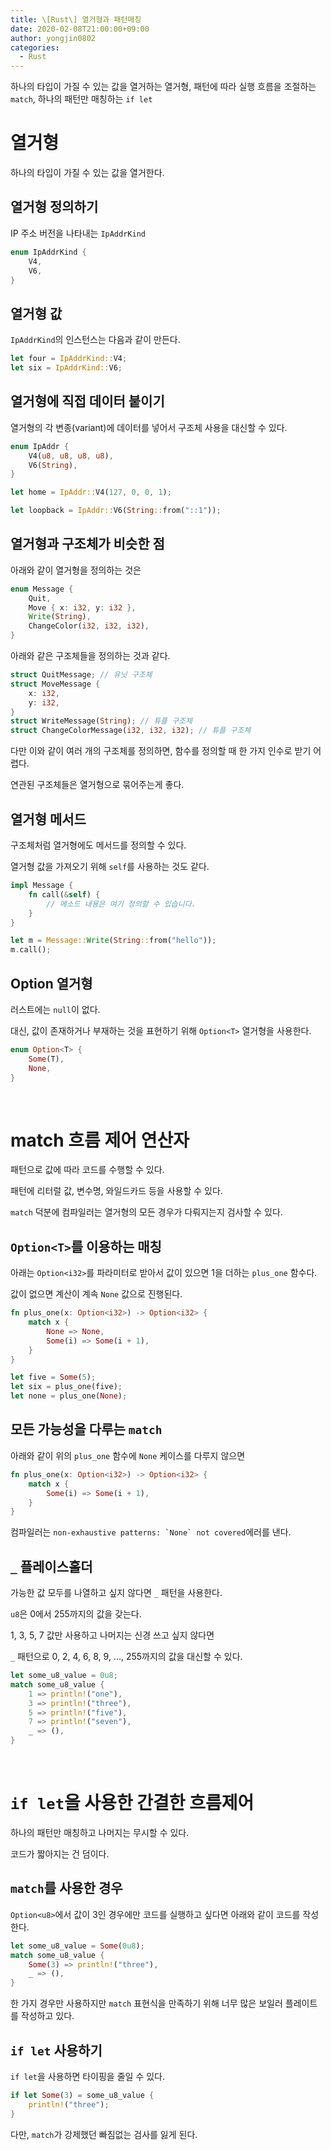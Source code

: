 ```yaml
---
title: \[Rust\] 열거형과 패턴매칭
date: 2020-02-08T21:00:00+09:00
author: yongjin0802
categories:
  - Rust
---
```


하나의 타입이 가질 수 있는 값을 열거하는 열거형, 패턴에 따라 실행 흐름을 조절하는 `match`, 하나의 패턴만 매칭하는 `if let`

# 열거형

하나의 타입이 가질 수 있는 값을 열거한다.

## 열거형 정의하기

IP 주소 버전을 나타내는 `IpAddrKind`

```rust
enum IpAddrKind {
    V4,
    V6,
}
```

## 열거형 값

`IpAddrKind`의 인스턴스는 다음과 같이 만든다.

```rust
let four = IpAddrKind::V4;
let six = IpAddrKind::V6;
```

## 열거형에 직접 데이터 붙이기

열거형의 각 변종(variant)에 데이터를 넣어서 구조체 사용을 대신할 수 있다.

```rust
enum IpAddr {
    V4(u8, u8, u8, u8),
    V6(String),
}

let home = IpAddr::V4(127, 0, 0, 1);

let loopback = IpAddr::V6(String::from("::1"));
```

## 열거형과 구조체가 비슷한 점

아래와 같이 열거형을 정의하는 것은

```rust
enum Message {
    Quit,
    Move { x: i32, y: i32 },
    Write(String),
    ChangeColor(i32, i32, i32),
}
```

아래와 같은 구조체들을 정의하는 것과 같다.

```rust
struct QuitMessage; // 유닛 구조체
struct MoveMessage {
    x: i32,
    y: i32,
}
struct WriteMessage(String); // 튜플 구조체
struct ChangeColorMessage(i32, i32, i32); // 튜플 구조체
```

다만 이와 같이 여러 개의 구조체를 정의하면, 함수를 정의할 때 한 가지 인수로 받기 어렵다.

연관된 구조체들은 열거형으로 묶어주는게 좋다.

## 열거형 메서드

구조체처럼 열거형에도 메서드를 정의할 수 있다.

열거형 값을 가져오기 위해 `self`를 사용하는 것도 같다.

```rust
impl Message {
    fn call(&self) {
        // 메소드 내용은 여기 정의할 수 있습니다.
    }
}

let m = Message::Write(String::from("hello"));
m.call();
```

## Option 열거형

러스트에는 `null`이 없다.

대신, 값이 존재하거나 부재하는 것을 표현하기 위해 `Option<T>` 열거형을 사용한다.

```rust
enum Option<T> {
    Some(T),
    None,
}
```

&nbsp;

# match 흐름 제어 연산자

패턴으로 값에 따라 코드를 수행할 수 있다.

패턴에 리터럴 값, 변수명, 와일드카드 등을 사용할 수 있다.

`match` 덕분에 컴파일러는 열거형의 모든 경우가 다뤄지는지 검사할 수 있다.

## `Option<T>`를 이용하는 매칭

아래는 `Option<i32>`를 파라미터로 받아서 값이 있으면 1을 더하는 `plus_one` 함수다.

값이 없으면 계산이 계속 `None` 값으로 진행된다.

```rust
fn plus_one(x: Option<i32>) -> Option<i32> {
    match x {
        None => None,
        Some(i) => Some(i + 1),
    }
}

let five = Some(5);
let six = plus_one(five);
let none = plus_one(None);
```

## 모든 가능성을 다루는 `match`

아래와 같이 위의 `plus_one` 함수에 `None` 케이스를 다루지 않으면

```rust
fn plus_one(x: Option<i32>) -> Option<i32> {
    match x {
        Some(i) => Some(i + 1),
    }
}
```

컴파일러는 `` non-exhaustive patterns: `None` not covered ``에러를 낸다.

## `_` 플레이스홀더

가능한 값 모두를 나열하고 싶지 않다면 `_` 패턴을 사용한다.

`u8`은 0에서 255까지의 값을 갖는다.

1, 3, 5, 7 값만 사용하고 나머지는 신경 쓰고 싶지 않다면

`_` 패턴으로 0, 2, 4, 6, 8, 9, ..., 255까지의 값을 대신할 수 있다.

```rust
let some_u8_value = 0u8;
match some_u8_value {
    1 => println!("one"),
    3 => println!("three"),
    5 => println!("five"),
    7 => println!("seven"),
    _ => (),
}
```

&nbsp;

# `if let`을 사용한 간결한 흐름제어

하나의 패턴만 매칭하고 나머지는 무시할 수 있다.

코드가 짧아지는 건 덤이다.

## `match`를 사용한 경우

`Option<u8>`에서 값이 3인 경우에만 코드를 실행하고 싶다면 아래와 같이 코드를 작성한다.

```rust
let some_u8_value = Some(0u8);
match some_u8_value {
    Some(3) => println!("three"),
    _ => (),
}
```

한 가지 경우만 사용하지만 `match` 표현식을 만족하기 위해 너무 많은 보일러 플레이트를 작성하고 있다.

## `if let` 사용하기

`if let`을 사용하면 타이핑을 줄일 수 있다.

```rust
if let Some(3) = some_u8_value {
    println!("three");
}
```

다만, `match`가 강제했던 빠짐없는 검사를 잃게 된다.
